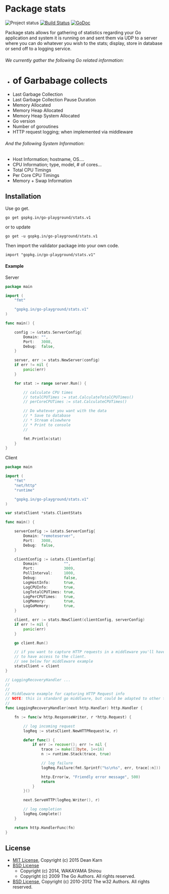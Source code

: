 Package stats
=============

![Project status](https://img.shields.io/badge/version-1.0.2-green.svg)
[![Build Status](https://semaphoreci.com/api/v1/projects/b5c5d4f1-ec31-441f-a6d2-88f4e73105df/563578/badge.svg)](https://semaphoreci.com/joeybloggs/stats)
[![GoDoc](https://godoc.org/gopkg.in/go-playground/stats.v1?status.svg)](https://godoc.org/gopkg.in/go-playground/stats.v1)

Package stats allows for gathering of statistics regarding your Go application and system it is running on and
sent them via UDP to a server where you can do whatever you wish to the stats; display, store in database or
send off to a logging service.

###### We currently gather the following Go related information:

* # of Garbabage collects
* Last Garbage Collection
* Last Garbage Collection Pause Duration
* Memory Allocated
* Memory Heap Allocated
* Memory Heap System Allocated
* Go version
* Number of goroutines
* HTTP request logging; when implemented via middleware

###### And the following System Information:

* Host Information; hostname, OS....
* CPU Information; type, model, # of cores...
* Total CPU Timings
* Per Core CPU Timings
* Memory + Swap Information

Installation
------------

Use go get.

	go get gopkg.in/go-playground/stats.v1

or to update

	go get -u gopkg.in/go-playground/stats.v1

Then import the validator package into your own code.

	import "gopkg.in/go-playground/stats.v1"

#### Example
Server
```go
package main

import (
	"fmt"

	"gopkg.in/go-playground/stats.v1"
)

func main() {

	config := &stats.ServerConfig{
		Domain: "",
		Port:   3008,
		Debug:  false,
	}

	server, err := stats.NewServer(config)
	if err != nil {
		panic(err)
	}

	for stat := range server.Run() {

		// calculate CPU times
		// totalCPUTimes := stat.CalculateTotalCPUTimes()
		// perCoreCPUTimes := stat.CalculateCPUTimes()

		// Do whatever you want with the data
		// * Save to database
		// * Stream elsewhere
		// * Print to console
		//

		fmt.Println(stat)
	}
}
```

Client
```go
package main

import (
	"fmt"
	"net/http"
	"runtime"

	"gopkg.in/go-playground/stats.v1"
)

var statsClient *stats.ClientStats

func main() {

	serverConfig := &stats.ServerConfig{
		Domain: "remoteserver",
		Port:   3008,
		Debug:  false,
	}

	clientConfig := &stats.ClientConfig{
		Domain:           "",
		Port:             3009,
		PollInterval:     1000,
		Debug:            false,
		LogHostInfo:      true,
		LogCPUInfo:       true,
		LogTotalCPUTimes: true,
		LogPerCPUTimes:   true,
		LogMemory:        true,
		LogGoMemory:      true,
	}

	client, err := stats.NewClient(clientConfig, serverConfig)
	if err != nil {
		panic(err)
	}

	go client.Run()

	// if you want to capture HTTP requests in a middleware you'll have
	// to have access to the client.
	// see below for middleware example
	statsClient = client
}

// LoggingRecoveryHandler ...
//
//
// Middleware example for capturing HTTP Request info
// NOTE: this is standard go middlware, but could be adapted to other types/styles easily
//
func LoggingRecoveryHandler(next http.Handler) http.Handler {

	fn := func(w http.ResponseWriter, r *http.Request) {

		// log incoming request
		logReq := statsClient.NewHTTPRequest(w, r)

		defer func() {
			if err := recover(); err != nil {
				trace := make([]byte, 1<<16)
				n := runtime.Stack(trace, true)

				// log failure
				logReq.Failure(fmt.Sprintf("%s\n%s", err, trace[:n]))

				http.Error(w, "Friendly error message", 500)
				return
			}
		}()

		next.ServeHTTP(logReq.Writer(), r)

		// log completion
		logReq.Complete()
	}

	return http.HandlerFunc(fn)
}
```

License
------
- [MIT License](https://github.com/go-playground/stats/blob/v1/LICENSE), Copyright (c) 2015 Dean Karn
- [BSD License](https://github.com/go-playground/stats/tree/v1/vendor/github.com/shirou/gopsutil/LICENSE)
	- Copyright (c) 2014, WAKAYAMA Shirou
	- Copyright (c) 2009 The Go Authors. All rights reserved.
- [BSD License](https://github.com/go-playground/stats/tree/v1/vendor/github.com/shirou/w32/LICENSE), Copyright (c) 2010-2012 The w32 Authors. All rights reserved.